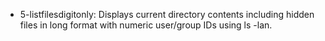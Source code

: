 - 5-listfilesdigitonly: Displays current directory contents including hidden files in long format with numeric user/group IDs using ls -lan.
